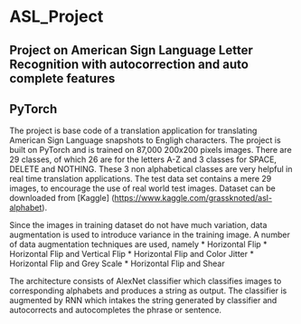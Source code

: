 # ASL_Project

## Project on American Sign Language Letter Recognition with autocorrection and auto complete features

## PyTorch

The project is base code of a translation application for translating American Sign Language snapshots to Engligh characters. The project is built on PyTorch and is trained on 87,000 200x200 pixels images. There are 29 classes, of which 26 are for the letters A-Z and 3 classes for SPACE, DELETE and NOTHING. These 3 non alphabetical classes are very helpful in real time translation applications. The test data set contains a mere 29 images, to encourage the use of real world test images. Dataset can be downloaded from [Kaggle] (https://www.kaggle.com/grassknoted/asl-alphabet).

Since the images in training dataset do not have much variation, data augmentation is used to introduce variance in the training image. A number of data augmentation techniques are used, namely
    * Horizontal Flip
    * Horizontal Flip and Vertical Flip
    * Horizontal Flip and Color Jitter
    * Horizontal Flip and Grey Scale
    * Horizontal Flip and Shear

The architecture consists of AlexNet classifier which classifies images to corresponding alphabets and produces a string as output. The classifier is augmented by RNN which intakes the string generated by classifier and autocorrects and autocompletes the phrase or sentence.


